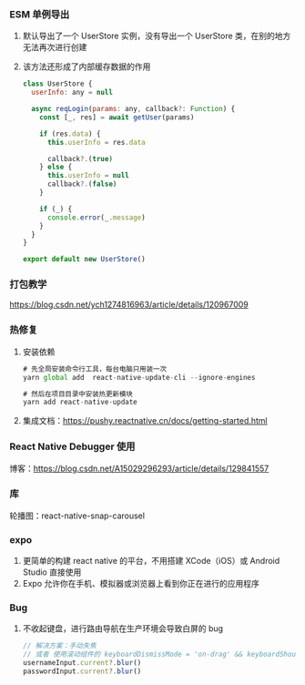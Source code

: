 ### ESM 单例导出

1. 默认导出了一个 UserStore 实例，没有导出一个 UserStore 类，在别的地方无法再次进行创建
2. 该方法还形成了内部缓存数据的作用

   ```js
   class UserStore {
     userInfo: any = null

     async reqLogin(params: any, callback?: Function) {
       const [_, res] = await getUser(params)

       if (res.data) {
         this.userInfo = res.data

         callback?.(true)
       } else {
         this.userInfo = null
         callback?.(false)
       }

       if (_) {
         console.error(_.message)
       }
     }
   }

   export default new UserStore()
   ```

### 打包教学

https://blog.csdn.net/ych1274816963/article/details/120967009

### 热修复

1. 安装依赖

   ```js
   # 先全局安装命令行工具，每台电脑只用装一次
   yarn global add  react-native-update-cli --ignore-engines

   # 然后在项目目录中安装热更新模块
   yarn add react-native-update
   ```

2. 集成文档：https://pushy.reactnative.cn/docs/getting-started.html

### React Native Debugger 使用

博客：https://blog.csdn.net/A15029296293/article/details/129841557

### 库

轮播图：react-native-snap-carousel

### expo

1. 更简单的构建 react native 的平台，不用搭建 XCode（iOS）或 Android Studio 直接使用
2. Expo 允许你在手机、模拟器或浏览器上看到你正在进行的应用程序

### Bug

1. 不收起键盘，进行路由导航在生产环境会导致白屏的 bug

   ```js
   // 解决方案：手动失焦
   // 或者 使用滚动组件的 keyboardDismissMode = 'on-drag' && keyboardShouldPersistTaps={'never'}
   usernameInput.current?.blur()
   passwordInput.current?.blur()
   ```
